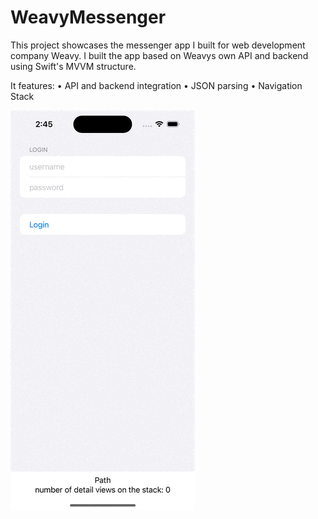 # WeavyMessenger

This project showcases the messenger app I built for web development company Weavy.
I built the app based on Weavys own API and backend using Swift's MVVM structure.

It features:
• API and backend integration
• JSON parsing
• Navigation Stack


![Demo GIF](weavy_demo.gif)


